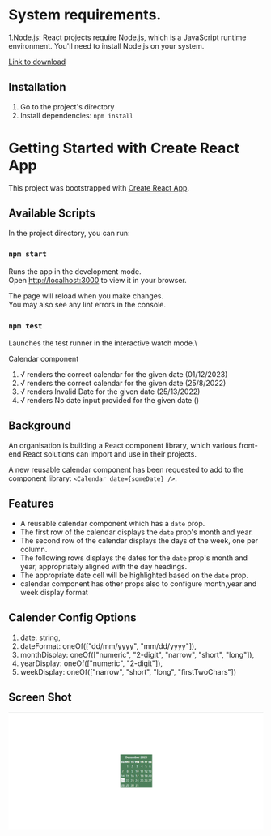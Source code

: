 # System requirements.

1.Node.js:
React projects require Node.js, which is a JavaScript runtime environment. You'll need to install Node.js on your system.

[Link to download](https://nodejs.org/en/download)

## Installation

1. Go to the project's directory
2. Install dependencies: `npm install`

# Getting Started with Create React App

This project was bootstrapped with [Create React App](https://github.com/facebook/create-react-app).

## Available Scripts

In the project directory, you can run:

### `npm start`

Runs the app in the development mode.\
Open [http://localhost:3000](http://localhost:3000) to view it in your browser.

The page will reload when you make changes.\
You may also see any lint errors in the console.

### `npm test`

Launches the test runner in the interactive watch mode.\

Calendar component

1. √ renders the correct calendar for the given date (01/12/2023)
1. √ renders the correct calendar for the given date (25/8/2022)
1. √ renders Invalid Date for the given date (25/13/2022)
1. √ renders No date input provided for the given date ()

## Background

An organisation is building a React component library, which various front-end React solutions can import and use in their projects.

A new reusable calendar component has been requested to add to the component library: `<Calendar date={someDate} />`.

## Features

- A reusable calendar component which has a `date` prop.
- The first row of the calendar displays the `date` prop's month and year.
- The second row of the calendar displays the days of the week, one per column.
- The following rows displays the dates for the `date` prop's month and year, appropriately aligned with the day headings.
- The appropriate date cell will be highlighted based on the `date` prop.
- calendar component has other props also to configure month,year and week display format

## Calender Config Options

1. date: string,
1. dateFormat: oneOf(["dd/mm/yyyy", "mm/dd/yyyy"]),
1. monthDisplay: oneOf(["numeric", "2-digit", "narrow", "short", "long"]),
1. yearDisplay: oneOf(["numeric", "2-digit"]),
1. weekDisplay: oneOf(["narrow", "short", "long", "firstTwoChars"])

## Screen Shot

![Screenshot](/src/image/cal.png "This is a sample image.")
